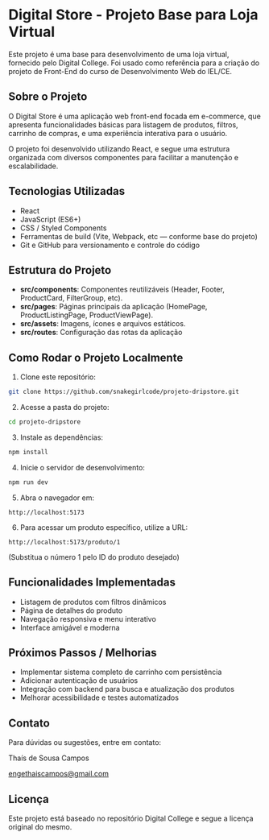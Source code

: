 # Digital Store - Projeto Base para Loja Virtual

Este projeto é uma base para desenvolvimento de uma loja virtual, fornecido pelo Digital College. Foi usado como referência para a criação do projeto de Front-End do curso de Desenvolvimento Web do IEL/CE.

## Sobre o Projeto

O Digital Store é uma aplicação web front-end focada em e-commerce, que apresenta funcionalidades básicas para listagem de produtos, filtros, carrinho de compras, e uma experiência interativa para o usuário.

O projeto foi desenvolvido utilizando React, e segue uma estrutura organizada com diversos componentes para facilitar a manutenção e escalabilidade.

## Tecnologias Utilizadas

- React
- JavaScript (ES6+)
- CSS / Styled Components
- Ferramentas de build (Vite, Webpack, etc — conforme base do projeto)
- Git e GitHub para versionamento e controle do código

## Estrutura do Projeto

- **src/components**: Componentes reutilizáveis (Header, Footer, ProductCard, FilterGroup, etc).
- **src/pages**: Páginas principais da aplicação (HomePage, ProductListingPage, ProductViewPage).
- **src/assets**: Imagens, ícones e arquivos estáticos.
- **src/routes**: Configuração das rotas da aplicação

## Como Rodar o Projeto Localmente

1. Clone este repositório:

```bash
git clone https://github.com/snakegirlcode/projeto-dripstore.git
```

2. Acesse a pasta do projeto:

```bash
cd projeto-dripstore
```

3. Instale as dependências:

```bash
npm install
```

4. Inicie o servidor de desenvolvimento:

```bash
npm run dev
```

5. Abra o navegador em:

```
http://localhost:5173
```

6. Para acessar um produto específico, utilize a URL:

```
http://localhost:5173/produto/1
```

(Substitua o número 1 pelo ID do produto desejado)

## Funcionalidades Implementadas

- Listagem de produtos com filtros dinâmicos
- Página de detalhes do produto
- Navegação responsiva e menu interativo
- Interface amigável e moderna

## Próximos Passos / Melhorias

- Implementar sistema completo de carrinho com persistência
- Adicionar autenticação de usuários
- Integração com backend para busca e atualização dos produtos
- Melhorar acessibilidade e testes automatizados

## Contato

Para dúvidas ou sugestões, entre em contato:

Thaís de Sousa Campos

engethaiscampos@gmail.com

## Licença

Este projeto está baseado no repositório Digital College e segue a licença original do mesmo.
